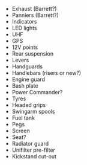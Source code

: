* Exhaust (Barrett?)
* Panniers (Barrett?)
* Indicators
* LED lights
* UHF
* GPS
* 12V points
* Rear suspension
* Levers
* Handguards
* Handlebars (risers or new?)
* Engine guard
* Bash plate
* Power Commander?
* Tyres
* Headed grips
* Swingarm spools
* Fuel tank
* Pegs
* Screen
* Seat?
* Radiator guard
* Unifilter pre-filter
* Kickstand cut-out
